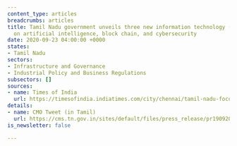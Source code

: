 ```yaml
---
content_type: articles
breadcrumbs: articles
title: Tamil Nadu government unveils three new information technology (IT) policies
  on artificial intelligence, block chain, and cybersecurity
date: 2020-09-23 04:00:00 +0000
states:
- Tamil Nadu
sectors:
- Infrastructure and Governance
- Industrial Policy and Business Regulations
subsectors: []
sources:
- name: Times of India
  url: https://timesofindia.indiatimes.com/city/chennai/tamil-nadu-focuses-on-abc-of-tech-policies/articleshow/78214068.cms
details:
- name: CMO Tweet (in Tamil)
  url: https://cms.tn.gov.in/sites/default/files/press_release/pr190920b.jpg
is_newsletter: false

---
```

